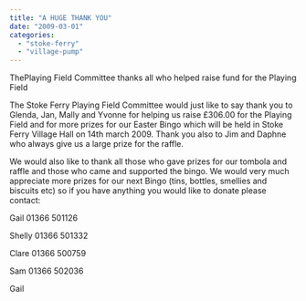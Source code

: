 ```yaml
---
title: "A HUGE THANK YOU"
date: "2009-03-01"
categories: 
  - "stoke-ferry"
  - "village-pump"
---
```


ThePlaying Field Committee thanks all who helped raise fund for the Playing Field

The Stoke Ferry Playing Field Committee would just like to say thank you to Glenda, Jan, Mally and Yvonne for helping us raise £306.00 for the Playing Field and for more prizes for our Easter Bingo which will be held in Stoke Ferry Village Hall on 14th march 2009. Thank you also to Jim and Daphne who always give us a large prize for the raffle.

We would also like to thank all those who gave prizes for our tombola and raffle and those who came and supported the bingo. We would very much appreciate more prizes for our next Bingo (tins, bottles, smellies and biscuits etc) so if you have anything you would like to donate please contact:

Gail 01366 501126

Shelly 01366 501332

Clare 01366 500759

Sam 01366 502036

Gail
